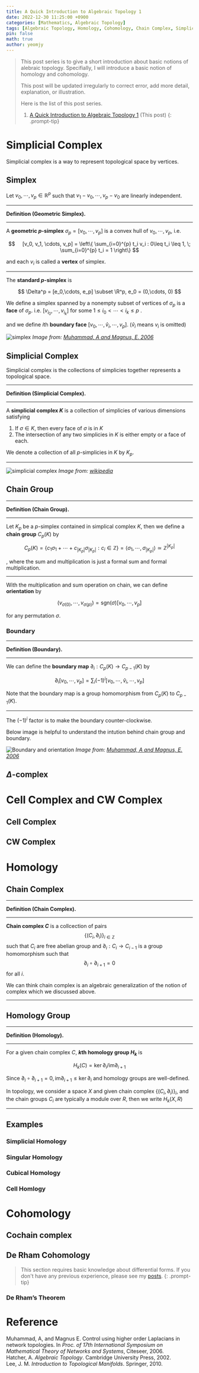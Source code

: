 ```yaml
---
title: A Quick Introduction to Algebraic Topology 1
date: 2022-12-30 11:25:00 +0900
categories: [Mathematics, Algebraic Topology]
tags: [Algebraic Topology, Homology, Cohomology, Chain Complex, Simplicial Complex, Cell Complex]
pin: false
math: true
author: yeomjy
---
```


> This post series is to give a short introduction about basic notions of alebraic topology. Specifially, I will introduce a basic notion of homology and cohomology.
>
> This post will be updated irregularly to correct error, add more detail, explanation, or illustration.
>
> Here is the list of this post series.
>
> 1. [A Quick Introduction to Algebraic Topology 1](/blog/posts/alg-top-1) (This post)
{: .prompt-tip}

# Simplicial Complex

Simplicial complex is a way to represent topological space by vertices.

## Simplex

Let $\renewcommand{\R}{\mathbb{R}}v_0,\cdots, v_p \in \R^p$ such that $v_1 - v_0, \cdots, v_p - v_0$ are linearly independent.

___
**Definition (Geometric Simplex).**

___

A **geometric $p$-simplex** $\sigma_p = [v_0,\cdots, v_p]$ is a convex hull of $v_0,\cdots, v_{p}$, i.e.

$$
    [v_0, v_1, \cdots, v_p] = \left\{ \sum_{i=0}^{p} t_i v_i : 0\leq t_i \leq 1, \; \sum_{i=0}^{p} t_i = 1 \right\}
$$

and each $v_i$ is called a **vertex** of simplex.

___

The **standard $p$-simplex** is

$$
\Delta^p = [e_0,\cdots, e_p] \subset \R^p, e_0 = (0,\cdots, 0)
$$

We define a simplex spanned by a nonempty subset of vertices of $\sigma_p$ is a **face** of $\sigma_p$. i.e. $[v_{i_0}, \cdots, v_{i_k}]$ for some $1 \leq i_0<\cdots< i_k \leq p$ .

and we define $i$th **boundary face** $[v_0,\cdots, \hat{v}_i,\cdots, v_p]$. ($\hat{v}_i$ means $v_i$ is omitted)

![simplex](/assets/img/ddg-gnn/ss.png)
*Image from: [Muhammad, A and Magnus, E. 2006](https://cyphynets.lums.edu.pk/images/HOL-MTNS2006.pdf)*

## Simplicial Complex

Simplicial complex is the collections of simplicies together represents a topological space.
___
**Definition (Simplicial Complex).**

___

A **simplicial complex $K$** is a collection of simplicies of various dimensions satisfying

1. If $\sigma \in K$, then every face of $\sigma$ is in $K$
2. The intersection of any two simplicies in $K$ is either empty or a face of each.

We denote a collection of all $p$-simplicies in $K$ by $K_p$.

___

![simplicial complex](https://upload.wikimedia.org/wikipedia/commons/thumb/5/50/Simplicial_complex_example.svg/300px-Simplicial_complex_example.svg.png)
*Image from: [wikipedia](https://en.wikipedia.org/wiki/Simplicial_complex)*


## Chain Group

___
**Definition (Chain Group).**

___

Let $K_p$ be a $p$-simplex contained in simplical complex $K$, then we define a **chain group** $C_p(K)$ by

$$C_p(K)=\{ c_1 \sigma_1 + \cdots + c_{|K_p|} \sigma_{|K_p|}: c_i \in \mathbb{Z}\} = \left < \sigma_1, \cdots, \sigma_{|K_p|} \right> \simeq \mathbb{Z}^{|K_p|}$$

, where the sum and multiplication is just a formal sum and formal multiplication.

___

With the multiplication and sum operation on chain, we can define **orientation** by

$$
 (v_{\sigma(0)}, \cdots, v_{\sigma(p)})=\textrm{sgn}(\sigma)[v_0,\cdots, v_p]
$$

for any permutation $\sigma$.

### Boundary

___
**Definition (Boundary).**

___

We can define the **boundary map** $\partial_i: C_p (K) \rightarrow C_{p-1}(K)$ by

$$
\partial_i [v_0, \cdots, v_p] = \sum_{i} (-1)^{i} [v_0, \cdots, \hat{v}_i, \cdots, v_p]
$$

Note that the boundary map is a group homomorphism from $C_p(K)$ to $C_{p-1}(K)$.

___

The $(-1)^{i}$ factor is to make the boundary counter-clockwise.

Below image is helpful to understand the intution behind chain group and boundary.

![Boundary and orientation](/assets/img/ddg-gnn/bdd.png)
*Image from: [Muhammad, A and Magnus, E. 2006](https://cyphynets.lums.edu.pk/images/HOL-MTNS2006.pdf)*

## $\Delta$-complex

# Cell Complex and CW Complex

## Cell Complex

## CW Complex

# Homology

## Chain Complex

___
**Definition (Chain Complex).**

___

**Chain complex $C$** is a collcection of pairs $$\{(C_i, \partial_i)\}_{i\in\mathbb{Z}}$$ such that $C_i$ are free abelian group and
$\partial_i: C_i \rightarrow C_{i-1}$ is a group homomorphism such that
$$\partial _i \circ \partial_{i+1}=0$$ for all $i$.

We can think chain complex is an algebraic generalization of the notion of complex which we discussed above.

___

## Homology Group

___
**Definition (Homology).**

___

For a given chain complex $C$, **$k$th homology group $H_k$** is

$$
H_k(C) = \ker \partial_i/\textrm{im} \partial_{i+1}
$$

Since $\partial_{i} \circ \partial_{i+1}=0, \textrm{im}\partial_{i+1} \leq \ker \partial_i$ and homology groups are well-defined.

In topology, we consider a space $X$ and given chain complex $\{(C_i, \partial_i)\}_{i}$, and the chain groups $C_i$ are typically a module over $R$, then we write $H_k(X,R)$

___

## Examples

### Simplicial Homology

### Singular Homology

### Cubical Homology

### Cell Homlogy

# Cohomology

## Cochain complex

## De Rham Cohomology

> This section requires basic knowledge about differential forms. If you don't have any previous experience, please see my [posts](/blog/posts/diff-geo-1).
{: .prompt-tip}

### De Rham’s Theorem

# Reference

Muhammad, A, and Magnus E. Control using higher order Laplacians in network topologies. In *Proc. of 17th International Symposium on Mathematical Theory of Networks and Systems*, Citeseer, 2006.  
Hatcher, A. *Algebraic Topology*. Cambridge University Press, 2002.  
Lee, J. M. *Introduction to Topological Manifolds*. Springer, 2010.
